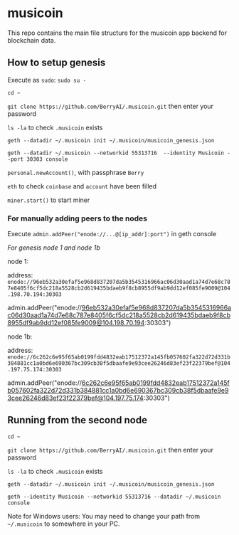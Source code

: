 # musicoin

This repo contains the main file structure for the musicoin app backend for blockchain data.


## How to setup genesis

Execute as `sudo`:
`sudo su -`

`cd ~`

`git clone https://github.com/BerryAI/.musicoin.git` then enter your password

`ls -la` to check `.musicoin` exists

`geth --datadir ~/.musicoin init ~/.musicoin/musicoin_genesis.json`

`geth --datadir ~/.musicoin --networkid 55313716  --identity Musicoin --port 30303 console`

`personal.newAccount()`, with passphrase `Berry`

`eth` to check `coinbase` and `account` have been filled

`miner.start()` to start miner



### For manually adding peers to the nodes

Execute `admin.addPeer("enode://...@[ip_addr]:port")` in geth console


_For genesis node 1 and node 1b_

node 1:

address: `enode://96eb532a30efaf5e968d837207da5b3545316966ac06d30aad1a74d7e68c787e8405f6cf5dc218a5528cb2d619435bdaeb9f8cb8955df9ab9dd12ef085fe9009@104.198.70.194:30303`

admin.addPeer("enode://96eb532a30efaf5e968d837207da5b3545316966ac06d30aad1a74d7e68c787e8405f6cf5dc218a5528cb2d619435bdaeb9f8cb8955df9ab9dd12ef085fe9009@104.198.70.194:30303")

node 1b:

address: `enode://6c262c6e95f65ab0199fdd4832eab17512372a145fb057602fa322d72d331b384881cc1a0bd6e690367bc309cb38f5dbaafe9e93cee26246d83ef23f22379bef@104.197.75.174:30303`

admin.addPeer("enode://6c262c6e95f65ab0199fdd4832eab17512372a145fb057602fa322d72d331b384881cc1a0bd6e690367bc309cb38f5dbaafe9e93cee26246d83ef23f22379bef@104.197.75.174:30303")



## Running from the second node

`cd ~`

`git clone https://github.com/BerryAI/.musicoin.git` then enter your password

`ls -la` to check `.musicoin` exists

`geth --datadir ~/.musicoin init ~/.musicoin/musicoin_genesis.json`

`geth --identity Musicoin --networkid 55313716 --datadir ~/.musicoin console`

Note for Windows users: You may need to change your path from `~/.musicoin` to somewhere in your PC.

